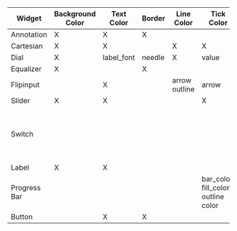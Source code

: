 | Widget       | Background Color | Text Color  | Border | Line Color    | Tick Color                             | Others                                                            |
| ------------ | ---------------- | ----------- | ------ | ------------- | -------------------------------------- | ----------------------------------------------------------------- |
| Annotation   | X                | X           | X      |               |                                        |
| Cartesian    | X                | X           |        | X             | X                                      | pointer                                                           |
| Dial         | X                | label\_font | needle | X             | value                                  |
| Equalizer    | X                |             | X      |               |                                        |                                                                   |
| Flipinput    |                  | X           |        | arrow outline | arrow                                  |
| Slider       | X                | X           |        |               | X                                      |                                                                   |
| Switch       |                  |             |        |               |                                        | left, right, background on/off, fill, outline, background outline |
| Label        | X                | X           |        |               |                                        |                                                                   |
| Progress Bar |                  |             |        |               | bar\_color, fill\_color, outline color |
| Button       |                  | X           | X      |               |                                        | fill\_color                                                       |
